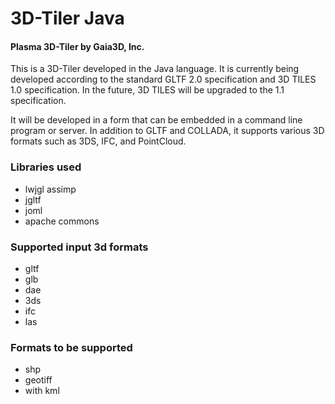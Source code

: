 3D-Tiler Java
=============
#### Plasma 3D-Tiler by Gaia3D, Inc.
This is a 3D-Tiler developed in the Java language.
It is currently being developed according to the standard GLTF 2.0 specification and 3D TILES 1.0 specification.
In the future, 3D TILES will be upgraded to the 1.1 specification.

It will be developed in a form that can be embedded in a command line program or server. In addition to GLTF and COLLADA, it supports various 3D formats such as 3DS, IFC, and PointCloud.

### Libraries used

- lwjgl assimp
- jgltf
- joml
- apache commons
### Supported input 3d formats

- gltf
- glb
- dae
- 3ds
- ifc
- las
### Formats to be supported

- shp
- geotiff
- with kml
